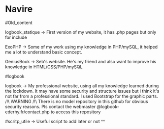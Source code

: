 # Navire

#Old_content

logbook_statique 
-> First version of my website, it has .php pages but only for include 

ExoPHP 
-> Some of my work using my knowledge in PHP/mySQL, it helped me a lot to understand basic concept.

GeniusBook
-> Seb's website. He's my friend and also want to improve his knowledge in HTML/CSS/PHP/mySQL

#logbook

logbook
-> My professional website, using all my knowledge learned during the lockdown. It may have some security and structure issues but i think 
it's not far from a professional standard.  I used Bootstrap for the graphic parts.
/!\ WARNING /!\ There is no model repository in this github for obvious security reasons. Pls contact the webmaster @logbook-ederhy.fr/contact.php to access this repository

#scritp_utile
-> Useful script to add later or not ^^

